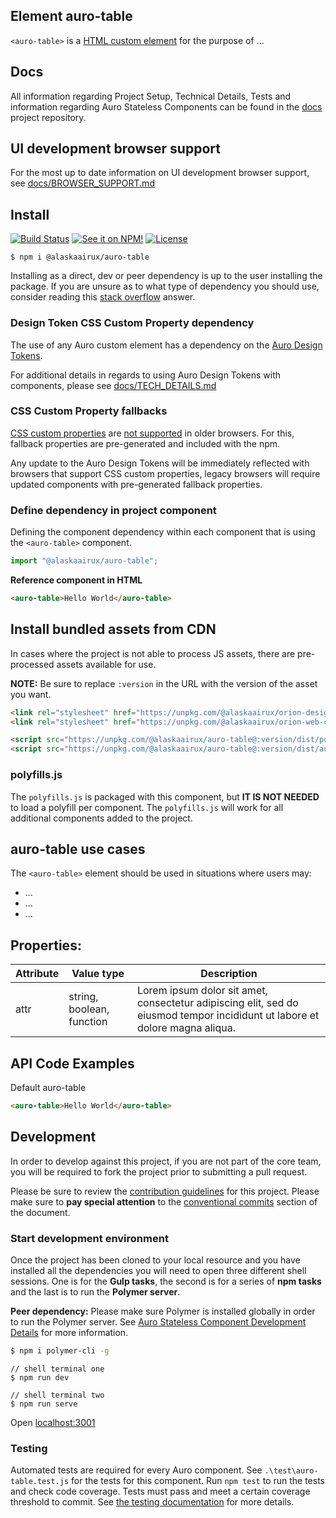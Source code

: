 ## Element auro-table

`<auro-table>` is a [HTML custom element](https://developer.mozilla.org/en-US/docs/Web/Web_Components/Using_custom_elements) for the purpose of ...

## Docs

All information regarding Project Setup, Technical Details, Tests and information regarding Auro Stateless Components can be found in the [docs](https://github.com/AlaskaAirlines/auro_docs/tree/master/src) project repository.

## UI development browser support

For the most up to date information on UI development browser support, see [docs/BROWSER_SUPPORT.md](https://github.com/AlaskaAirlines/auro_docs/blob/master/src/BROWSER_SUPPORT.md)

## Install

[![Build Status](https://img.shields.io/travis/AlaskaAirlines/auro-table.svg?branch=master&style=for-the-badge)](https://travis-ci.org/github/AlaskaAirlines/auro-table)
[![See it on NPM!](https://img.shields.io/npm/v/@alaskaairux//auro-table.svg?style=for-the-badge&color=orange)](https://www.npmjs.com/package/@alaskaairux//auro-table)
[![License](https://img.shields.io/npm/l/@alaskaairux/orion-design-tokens.svg?color=blue&style=for-the-badge)](https://www.apache.org/licenses/LICENSE-2.0)

```shell
$ npm i @alaskaairux/auro-table
```

Installing as a direct, dev or peer dependency is up to the user installing the package. If you are unsure as to what type of dependency you should use, consider reading this [stack overflow](https://stackoverflow.com/questions/18875674/whats-the-difference-between-dependencies-devdependencies-and-peerdependencies) answer.

### Design Token CSS Custom Property dependency

The use of any Auro custom element has a dependency on the [Auro Design Tokens](https://github.com/AlaskaAirlines/OrionDesignTokens).

For additional details in regards to using Auro Design Tokens with components, please see [docs/TECH_DETAILS.md](https://github.com/AlaskaAirlines/auro_docs/blob/master/src/TECH_DETAILS.md)

### CSS Custom Property fallbacks

[CSS custom properties](https://developer.mozilla.org/en-US/docs/Web/CSS/Using_CSS_custom_properties) are [not supported](https://github.com/AlaskaAirlines/auro_docs/blob/master/src/CUSTOM_PROPERTIES.md) in older browsers. For this, fallback properties are pre-generated and included with the npm.

Any update to the Auro Design Tokens will be immediately reflected with browsers that support CSS custom properties, legacy browsers will require updated components with pre-generated fallback properties.

### Define dependency in project component

Defining the component dependency within each component that is using the `<auro-table>` component.

```javascript
import "@alaskaairux/auro-table";
```

**Reference component in HTML**

```html
<auro-table>Hello World</auro-table>
```

## Install bundled assets from CDN

In cases where the project is not able to process JS assets, there are pre-processed assets available for use.

**NOTE:** Be sure to replace `:version` in the URL with the version of the asset you want.

```html
<link rel="stylesheet" href="https://unpkg.com/@alaskaairux/orion-design-tokens@:version/dist/tokens/CSSTokenProperties.css" />
<link rel="stylesheet" href="https://unpkg.com/@alaskaairux/orion-web-core-style-sheets@:version/dist/bundled/baseline.css" />

<script src="https://unpkg.com/@alaskaairux/auro-table@:version/dist/polyfills.js"></script>
<script src="https://unpkg.com/@alaskaairux/auro-table@:version/dist/auro-table__bundled.js"></script>
```

### polyfills.js

The `polyfills.js` is packaged with this component, but **IT IS NOT NEEDED** to load a polyfill per component. The `polyfills.js` will work for all additional components added to the project.


## auro-table use cases

The `<auro-table>` element should be used in situations where users may:

* ...
* ...
* ...

## Properties:

| Attribute | Value type | Description |
|----|----|----|
| attr | string, boolean, function | Lorem ipsum dolor sit amet, consectetur adipiscing elit, sed do eiusmod tempor incididunt ut labore et dolore magna aliqua. |

## API Code Examples

Default auro-table

```html
<auro-table>Hello World</auro-table>
```

## Development

In order to develop against this project, if you are not part of the core team, you will be required to fork the project prior to submitting a pull request.

Please be sure to review the [contribution guidelines](https://github.com/AlaskaAirlines/auro_docs/blob/master/src/CONTRIBUTING.md) for this project. Please make sure to **pay special attention** to the [conventional commits](https://github.com/AlaskaAirlines/auro_docs/blob/master/src/CONTRIBUTING.md#conventional-commits) section of the document.

### Start development environment

Once the project has been cloned to your local resource and you have installed all the dependencies you will need to open three different shell sessions. One is for the **Gulp tasks**, the second is for a series of **npm tasks** and the last is to run the **Polymer server**.

**Peer dependency:** Please make sure Polymer is installed globally in order to run the Polymer server. See [Auro Stateless Component Development Details](https://github.com/AlaskaAirlines/auro_docs/blob/master/src/TECH_DETAILS.md) for more information.

```bash
$ npm i polymer-cli -g
```

```shell
// shell terminal one
$ npm run dev

// shell terminal two
$ npm run serve
```

Open [localhost:3001](http://localhost:3001/)

### Testing
Automated tests are required for every Auro component. See `.\test\auro-table.test.js` for the tests for this component. Run `npm test` to run the tests and check code coverage. Tests must pass and meet a certain coverage threshold to commit. See [the testing documentation](https://github.com/AlaskaAirlines/auro_docs/blob/master/src/TESTS.md) for more details.
